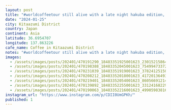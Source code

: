 ```yaml
---
layout: post
title: "#worldcoffeetour still alive with a late night hakuba edition, amazing little coffee roaster."
date: "2024-01-25"
city: Kitaazumi District
country: Japan
continent: Asia
latitude: 36.6954707
longitude: 137.863226
cafe_name: Coffee in Kitaazumi District
notes: "#worldcoffeetour still alive with a late night hakuba edition, amazing little coffee roaster."
images: 
  - /assets/images/posts/202401/470191290_18483351925001623_2301521586487020256_n_17971940165661008.jpg
  - /assets/images/posts/202401/470198388_18483352045001623_7549947337236423501_n_18321279286143556.jpg
  - /assets/images/posts/202401/470231039_18483351919001623_3782412515090150541_n_18023531611811066.jpg
  - /assets/images/posts/202401/470208212_18483352018001623_417201364937535879_n_17876170080020295.jpg
  - /assets/images/posts/202401/470219401_18483352054001623_8605669121490155097_n_18012893786156903.jpg
  - /assets/images/posts/202401/470139892_18483352255001623_3312416822981064764_n_18224025274252542.jpg
  - /assets/images/posts/202401/470190063_18483352216001623_4990598381636341358_n_18114148801358356.jpg
instagram_url: "https://www.instagram.com/p/CDII0UmGPKh/"
published: 1
---
```

